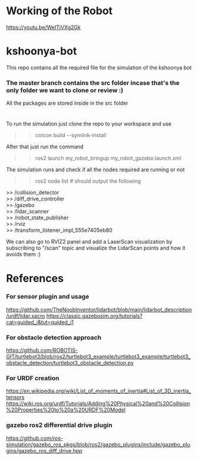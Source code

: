 # Working of the Robot
https://youtu.be/WeITjVXg2Gk

# kshoonya-bot
 This repo contains all the required file for the simulation of the kshoonya bot
### The master branch contains the src folder incase that's the only folder we want to clone or review :)

All the packages are stored inside in the src folder
#
To run the simulation just clone the repo to your workspace and use 
>> colcon build --symlink-install

After that just run the command 
>> ros2 launch my_robot_bringup my_robot_gazebo.launch.xml

The simulation runs and check if all the nodes required are running or not
>> ros2 node list # should output the following
<p> >> /collision_detector <br>
>> /diff_drive_controller <br>
>> /gazebo <br>
>> /lidar_scanner <br>
>> /robot_state_publisher <br>
>> /rviz <br>
>> /transform_listener_impl_555e7405eb80 <br> 
</p>

We can also go to RVIZ2 panel and add a LaserScan visualization by subscribing to "/scan" topic and visualize the LidarScan points and how it avoids them :)



# References
### For sensor plugin and usage
   https://github.com/TheNoobInventor/lidarbot/blob/main/lidarbot_description/urdf/lidar.xacro
   https://classic.gazebosim.org/tutorials?cat=guided_i&tut=guided_i1
   
### For obstacle detection approach
   https://github.com/ROBOTIS-GIT/turtlebot3/blob/ros2/turtlebot3_example/turtlebot3_example/turtlebot3_obstacle_detection/turtlebot3_obstacle_detection.py

### For URDF creation
   https://en.wikipedia.org/wiki/List_of_moments_of_inertia#List_of_3D_inertia_tensors
   https://wiki.ros.org/urdf/Tutorials/Adding%20Physical%20and%20Collision%20Properties%20to%20a%20URDF%20Model
   
### gazebo ros2 differential drive plugin
   https://github.com/ros-simulation/gazebo_ros_pkgs/blob/ros2/gazebo_plugins/include/gazebo_plugins/gazebo_ros_diff_drive.hpp
